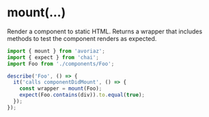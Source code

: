 # mount(...)

Render a component to static HTML. Returns a wrapper that includes methods to test the component renders as expected.

```js
import { mount } from 'avoriaz';
import { expect } from 'chai';
import Foo from './components/Foo';

describe('Foo', () => {
  it('calls componentDidMount', () => {
    const wrapper = mount(Foo);
    expect(Foo.contains(div)).to.equal(true);
  });
});
```